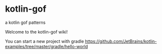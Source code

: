 # kotlin-gof
a kotlin gof patterns 



Welcome to the kotlin-gof wiki!

You can start a new project with gradle https://github.com/JetBrains/kotlin-examples/tree/master/gradle/hello-world
